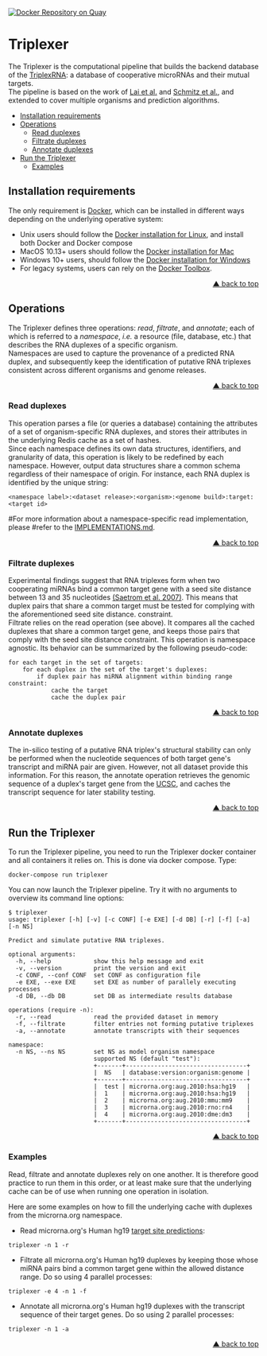 <div id="top"></div>

[![Docker Repository on Quay](https://quay.io/repository/bagnacan/triplexer/status "Docker Repository on Quay")](https://quay.io/repository/bagnacan/triplexer)

# Triplexer

The Triplexer is the computational pipeline that builds the backend database of
the [TriplexRNA](https://triplexrna.org): a database of cooperative microRNAs
and their mutual targets.  
The pipeline is based on the work of [Lai et al.](https://doi.org/10.1093/nar/gks657)
and [Schmitz et al.](https://doi.org/10.1093/nar/gku465), and extended to cover
multiple organisms and prediction algorithms.

- [Installation requirements](#installation-requirements)
- [Operations](#operations)
  - [Read duplexes](#read-duplexes)
  - [Filtrate duplexes](#filtrate-duplexes)
  - [Annotate duplexes](#annotate-duplexes)
- [Run the Triplexer](#run-the-triplexer)
  - [Examples](#examples)



## Installation requirements

The only requirement is [Docker](https://www.docker.com/), which can be
installed in different ways depending on the underlying operative system:
- Unix users should follow the [Docker installation for Linux](https://docs.docker.com/compose/install/#install-compose-on-linux-systems#install-compose-on-linux-systems),
and install both Docker and Docker compose
- MacOS 10.13+ users should follow the [Docker installation for Mac](https://docs.docker.com/docker-for-mac/install/)
- Windows 10+ users, should follow the [Docker installation for Windows](https://docs.docker.com/docker-for-windows/install/)
- For legacy systems, users can rely on the [Docker Toolbox](https://docs.docker.com/toolbox/overview/).

<p align="right"><a href="#top">&#x25B2; back to top</a></p>



## Operations

The Triplexer defines three operations: _read_, _filtrate_, and _annotate_;
each of which is referred to a _namespace_, _i.e._ a resource (file, database,
etc.) that describes the RNA duplexes of a specific organism.  
Namespaces are used to capture the provenance of a predicted RNA duplex, and
subsequently keep the identification of putative RNA triplexes consistent
across different organisms and genome releases.

<p align="right"><a href="#top">&#x25B2; back to top</a></p>



### Read duplexes

This operation parses a file (or queries a database) containing the attributes
of a set of organism-specific RNA duplexes, and stores their attributes in the
underlying Redis cache as a set of hashes.  
Since each namespace defines its own data structures, identifiers, and
granularity of data, this operation is likely to be redefined by each
namespace. However, output data structures share a common schema regardless of
their namespace of origin. For instance, each RNA duplex is identified by the
unique string:
```
<namespace label>:<dataset release>:<organism>:<genome build>:target:<target id>
```

#For more information about a namespace-specific read implementation, please
#refer to the [IMPLEMENTATIONS.md](https://github.com/sbi-rostock/triplexer/blob/master/IMPLEMENTATIONS.md).

<p align="right"><a href="#top">&#x25B2; back to top</a></p>



### Filtrate duplexes

Experimental findings suggest that RNA triplexes form when two cooperating
miRNAs bind a common target gene with a seed site distance between 13 and 35
nucleotides [(Saetrom et al. 2007)](https://doi.org/10.1093/nar/gkm133).
This means that duplex pairs that share a common target must be tested for
complying with the aforementioned seed site distance.
constraint.  
Filtrate relies on the read operation (see above). It compares all the cached
duplexes that share a common target gene, and keeps those pairs that comply
with the seed site distance constraint. This operation is namespace agnostic.
Its behavior can be summarized by the following pseudo-code:
```
for each target in the set of targets:
    for each duplex in the set of the target's duplexes:
        if duplex pair has miRNA alignment within binding range constraint:
            cache the target
            cache the duplex pair
```

<p align="right"><a href="#top">&#x25B2; back to top</a></p>



### Annotate duplexes

The in-silico testing of a putative RNA triplex's structural stability can only
be performed when the nucleotide sequences of both target gene's transcript and
miRNA pair are given. However, not all dataset provide this information. For
this reason, the annotate operation retrieves the genomic sequence of a
duplex's target gene from the [UCSC](https://genome.ucsc.edu/goldenpath/help/mysql.html),
and caches the transcript sequence for later stability testing.
<p align="right"><a href="#top">&#x25B2; back to top</a></p>



## Run the Triplexer

To run the Triplexer pipeline, you need to run the Triplexer docker container
and all containers it relies on. This is done via docker compose. Type:
```
docker-compose run triplexer
```

You can now launch the Triplexer pipeline. Try it with no arguments to overview
its command line options:
```
$ triplexer
usage: triplexer [-h] [-v] [-c CONF] [-e EXE] [-d DB] [-r] [-f] [-a] [-n NS]

Predict and simulate putative RNA triplexes.

optional arguments:
  -h, --help            show this help message and exit
  -v, --version         print the version and exit
  -c CONF, --conf CONF  set CONF as configuration file
  -e EXE, --exe EXE     set EXE as number of parallely executing processes
  -d DB, --db DB        set DB as intermediate results database

operations (require -n):
  -r, --read            read the provided dataset in memory
  -f, --filtrate        filter entries not forming putative triplexes
  -a, --annotate        annotate transcripts with their sequences

namespace:
  -n NS, --ns NS        set NS as model organism namespace
                        supported NS (default "test"):
                        +-------+----------------------------------+
                        |  NS   | database:version:organism:genome |
                        +-------+----------------------------------+
                        |  test | microrna.org:aug.2010:hsa:hg19   |
                        |  1    | microrna.org:aug.2010:hsa:hg19   |
                        |  2    | microrna.org:aug.2010:mmu:mm9    |
                        |  3    | microrna.org:aug.2010:rno:rn4    |
                        |  4    | microrna.org:aug.2010:dme:dm3    |
                        +-------+----------------------------------+
```

<p align="right"><a href="#top">&#x25B2; back to top</a></p>



### Examples

Read, filtrate and annotate duplexes rely on one another. It is therefore good
practice to run them in this order, or at least make sure that the underlying
cache can be of use when running one operation in isolation.  

Here are some examples on how to fill the underlying cache with duplexes from
the microrna.org namespace.

- Read microrna.org's Human hg19 [target site predictions](http://www.microrna.org/microrna/getDownloads.do):
```
triplexer -n 1 -r
```

- Filtrate all microrna.org's Human hg19 duplexes by keeping those whose miRNA
  pairs bind a common target gene within the allowed distance range. Do so
  using 4 parallel processes:
```
triplexer -e 4 -n 1 -f
```

- Annotate all microrna.org's Human hg19 duplexes with the transcript sequence
  of their target genes. Do so using 2 parallel processes:
```
triplexer -n 1 -a
```

<p align="right"><a href="#top">&#x25B2; back to top</a></p>

